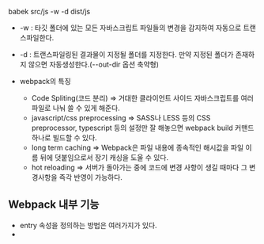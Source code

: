 babek src/js -w -d dist/js

- -w : 타깃 폴더에 있는 모든 자바스크립트 파일들의 변경을 감지하여 자동으로 트랜스파일한다.
- -d : 트랜스파일링된 결과물이 지정될 폴더를 지정한다. 만약 지정된 폴더가 존재하지 않으면 자동생성한다.(--out-dir 옵션 축약형)

- webpack의 특징
  - Code Spliting(코드 분리) => 거대한 클라이언트 사이드 자바스크립트를 여러 파일로 나눠 쓸 수 있게 해준다.
  - javascript/css preprocessing => SASS나 LESS 등의 CSS preprocessor, typescript 등의 설정만 잘 해놓으면 webpack build 커맨드 하나로 빌드할 수 있다.
  - long term caching => Webpack은 파일 내용에 종속적인 해시값을 파일 이름 뒤에 덧붙임으로서 장기 캐싱을 도울 수 있다.
  - hot reloading => 서버가 돌아가는 중에 코드에 변경 사항이 생길 때마다 그 변경사항을 즉각 반영이 가능하다.

## Webpack 내부 기능

- entry 속성을 정의하는 방법은 여러가지가 있다.
-
